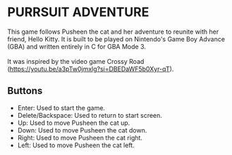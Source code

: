 # PURRSUIT ADVENTURE

This game follows Pusheen the cat and her adventure to reunite with her friend, Hello Kitty. It is built to be played on Nintendo's Game Boy Advance (GBA) and written entirely in C for GBA Mode 3.
<br />
<br />
It was inspired by the video game Crossy Road (https://youtu.be/a3pTw0jmxlg?si=DBEDaWF5b0Xyr-qT).
<br />

## Buttons
- Enter: Used to start the game.
- Delete/Backspace: Used to return to start screen.
- Up: Used to move Pusheen the cat up.
- Down: Used to move Pusheen the cat down.
- Right: Used to move Pusheen the cat right.
- Left: Used to move Pusheen the cat left.

